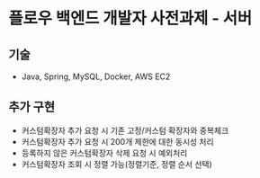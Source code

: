 # 플로우 백엔드 개발자 사전과제 - 서버

## 기술
- Java, Spring, MySQL, Docker, AWS EC2

## 추가 구현
- 커스텀확장자 추가 요청 시 기존 고정/커스텀 확장자와 중복체크
- 커스텀확장자 추가 요청 시 200개 제한에 대한 동시성 처리
- 등록하지 않은 커스텀확장자 삭제 요청 시 예외처리
- 커스텀확장자 조회 시 정렬 가능(정렬기준, 정렬 순서 선택)